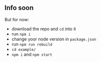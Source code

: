 ## Info soon
But for now:
 - download the repo and `cd` into it
 - run `npm i`
 - change yoor node version in `package.json`
 - run `npm run rebuild`
 - `cd example/`
 - `npm i` and `npm start`